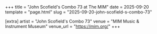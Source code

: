 +++
title = "John Scofield's Combo 73 at The MIM"
date = 2025-09-20
template = "page.html"
slug = "2025-09-20-john-scofield-s-combo-73"

[extra]
artist = "John Scofield's Combo 73"
venue = "MIM Music & Instrument Museum"
venue_url = "https://mim.org/"
+++

